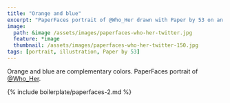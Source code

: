 ```yaml
---
title: "Orange and blue"
excerpt: "PaperFaces portrait of @Who_Her drawn with Paper by 53 on an iPad."
image: 
  path: &image /assets/images/paperfaces-who-her-twitter.jpg 
  feature: *image
  thumbnail: /assets/images/paperfaces-who-her-twitter-150.jpg
tags: [portrait, illustration, Paper by 53]
---
```


Orange and blue are complementary colors. PaperFaces portrait of [@Who_Her](https://twitter.com/Who_Her).

{% include boilerplate/paperfaces-2.md %}
